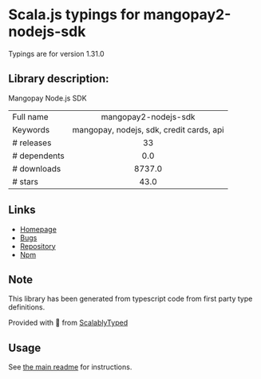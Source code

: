 
# Scala.js typings for mangopay2-nodejs-sdk

Typings are for version 1.31.0

## Library description:
Mangopay Node.js SDK

|                    |                 |
| ------------------ | :-------------: |
| Full name          | mangopay2-nodejs-sdk |
| Keywords           | mangopay, nodejs, sdk, credit cards, api |
| # releases         | 33 |
| # dependents       | 0.0 |
| # downloads        | 8737.0 |
| # stars            | 43.0 |

## Links
- [Homepage](https://github.com/Mangopay/mangopay2-nodejs-sdk#readme)
- [Bugs](https://github.com/Mangopay/mangopay2-nodejs-sdk/issues)
- [Repository](https://github.com/Mangopay/mangopay2-nodejs-sdk)
- [Npm](https://www.npmjs.com/package/mangopay2-nodejs-sdk)
    


## Note
This library has been generated from typescript code from first party type definitions.

Provided with :purple_heart: from [ScalablyTyped](https://github.com/oyvindberg/ScalablyTyped)

## Usage
See [the main readme](../../readme.md) for instructions.


